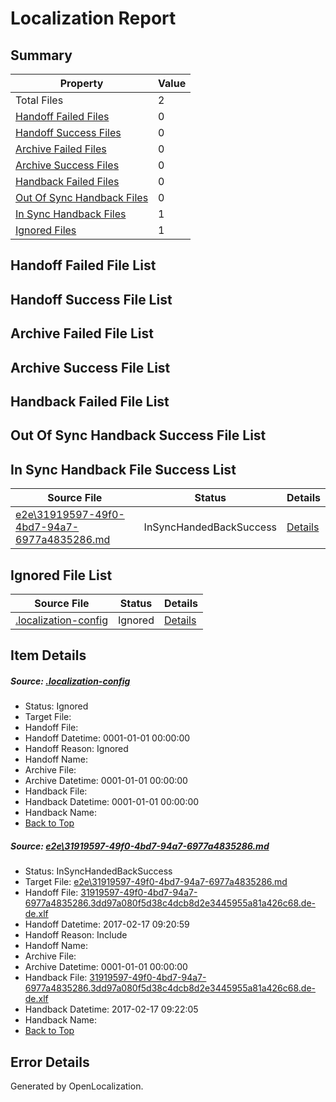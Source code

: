 # <a name='report-top'></a> Localization Report

## Summary
 Property | Value 
 -------- | ----- 
 Total Files | 2
[ Handoff Failed Files ](#handoff-failed-list)| 0
[ Handoff Success Files ](#handoff-success-list)| 0
[ Archive Failed Files ](#archive-failed-list)| 0
[ Archive Success Files ](#archive-success-list)| 0
[ Handback Failed Files ](#handback-failed-list)| 0
[ Out Of Sync Handback Files ](#outofsync-handback-success-list)| 0
[ In Sync Handback Files ](#insync-handback-success-list)| 1
[ Ignored Files ](#ignored-list)| 1

## <a name='handoff-failed-list'></a> Handoff Failed File List

## <a name='handoff-success-list'></a> Handoff Success File List

## <a name='archive-failed-list'></a> Archive Failed File List

## <a name='archive-success-list'></a> Archive Success File List

## <a name='handback-failed-list'></a> Handback Failed File List

## <a name='outofsync-handback-success-list'></a> Out Of Sync Handback Success File List

## <a name='insync-handback-success-list'></a> In Sync Handback File Success List
 Source File | Status | Details 
 ----------- | ------ | ------- 
 [e2e\31919597-49f0-4bd7-94a7-6977a4835286.md](https://github.com/OpenLocalizationTestOrg/ol-test0/blob/00c0ca81780699bacd0fbf4d09f6d52e5906f83a/e2e/31919597-49f0-4bd7-94a7-6977a4835286.md) | InSyncHandedBackSuccess | [Details](#8471f013a378e5240f2161c6b5fd6de5b0d5c2361)

## <a name='ignored-list'></a> Ignored File List
 Source File | Status | Details 
 ----------- | ------ | ------- 
 [.localization-config](https://github.com/OpenLocalizationTestOrg/ol-test0/blob/00c0ca81780699bacd0fbf4d09f6d52e5906f83a/.localization-config) | Ignored | [Details](#cb0632cf59c1387fc1742bfb9fa3c47f87e2e5c90)

## Item Details
##### <a name='cb0632cf59c1387fc1742bfb9fa3c47f87e2e5c90'></a> Source: [.localization-config](https://github.com/OpenLocalizationTestOrg/ol-test0/blob/00c0ca81780699bacd0fbf4d09f6d52e5906f83a/.localization-config)
* Status: Ignored
* Target File: 
* Handoff File: 
* Handoff Datetime: 0001-01-01 00:00:00
* Handoff Reason: Ignored
* Handoff Name: 
* Archive File: 
* Archive Datetime: 0001-01-01 00:00:00
* Handback File: 
* Handback Datetime: 0001-01-01 00:00:00
* Handback Name: 
* [Back to Top](#report-top)

##### <a name='8471f013a378e5240f2161c6b5fd6de5b0d5c2361'></a> Source: [e2e\31919597-49f0-4bd7-94a7-6977a4835286.md](https://github.com/OpenLocalizationTestOrg/ol-test0/blob/00c0ca81780699bacd0fbf4d09f6d52e5906f83a/e2e/31919597-49f0-4bd7-94a7-6977a4835286.md)
* Status: InSyncHandedBackSuccess
* Target File: [e2e\31919597-49f0-4bd7-94a7-6977a4835286.md](https://github.com/OpenLocalizationTestOrg/ol-test4-dede/blob/5d41ad3a30decee8508ff3e33d1db7385cdd37b1/e2e/31919597-49f0-4bd7-94a7-6977a4835286.md)
* Handoff File: [31919597-49f0-4bd7-94a7-6977a4835286.3dd97a080f5d38c4dcb8d2e3445955a81a426c68.de-de.xlf](https://github.com/OpenLocalizationTestOrg/ol-test4-handoff/blob/0aaa08136ca53bc3e9262baa95a4a52e1725f383/ol-handoff/OpenLocalizationTestOrg/ol-test4-dede/xinjiang/ht/31919597-49f0-4bd7-94a7-6977a4835286.3dd97a080f5d38c4dcb8d2e3445955a81a426c68.de-de.xlf)
* Handoff Datetime: 2017-02-17 09:20:59
* Handoff Reason: Include
* Handoff Name: 
* Archive File: 
* Archive Datetime: 0001-01-01 00:00:00
* Handback File: [31919597-49f0-4bd7-94a7-6977a4835286.3dd97a080f5d38c4dcb8d2e3445955a81a426c68.de-de.xlf](https://github.com/OpenLocalizationTestOrg/ol-test4-handback/blob/b91fc4b960ddb64834983ee8ab614ad2130d5963/ol-handback/OpenLocalizationTestOrg/ol-test4-dede/xinjiang/ht/31919597-49f0-4bd7-94a7-6977a4835286.3dd97a080f5d38c4dcb8d2e3445955a81a426c68.de-de.xlf)
* Handback Datetime: 2017-02-17 09:22:05
* Handback Name: 
* [Back to Top](#report-top)


## Error Details

Generated by OpenLocalization.
